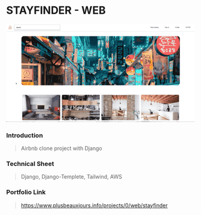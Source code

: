 # STAYFINDER - WEB

<p align="center" >
  <img src="https://github.com/plusbeauxjours/web-plusbeauxjours/blob/master/src/Images/Web/Airbnp_web/Airbnp_web_video.gif" >
  <br>
</p>

### Introduction

> Airbnb clone project with Django

### Technical Sheet

>Django, Django-Templete, Tailwind, AWS

### Portfolio Link

> https://www.plusbeauxjours.info/projects/0/web/stayfinder

